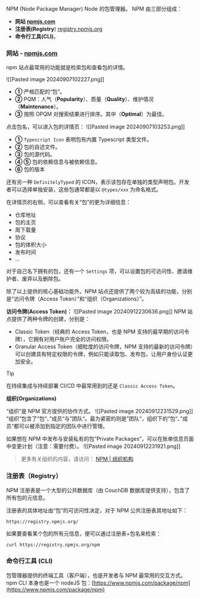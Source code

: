 NPM (Node Package Manager) Node 的包管理器。
NPM 由三部分组成：

- **网站 [npmjs.com](http://npmjs.com)**
- **注册表(Registry**) [registry.npmjs.org](https://www.registry.npmjs.org/)
- **命令行工具(CLI)**。

### 网站 - [npmjs.com](http://npmjs.com)

npm 站点最常用的功能就是检索包和查看包的详情。

![[Pasted image 20240907102227.png]]

- **①** 严格匹配的“包”。
- **②** PQM：人气（**Popularity**）、质量（**Quality**）、维护情况（**Maintenance**）。
- **③** 按照 OPQM 对搜索结果进行排序。其中（**Optimal**）为最佳。

点击包名，可以进入包的详情页：
![[Pasted image 20240907103253.png]]
- **①** `Typescript Icon` 表明包有内置 Typescript 类型文件。
- **②** 包的自述文件。
- **③** 包的源代码。
- **④ ⑤** 包的依赖信息与被依赖信息。
- **⑥** 包的版本

还有另一种 `DefinitelyTyped` 的 ICON，表示该包存在单独的类型声明包。开发者可以选择单独安装，这些包通常都是以 `@types/xxx` 为命名格式。

在详情页的右侧，可以查看有关“包”的更为详细信息：
- 仓库地址
- 包的主页
- 周下载量
- 协议
- 包的体积大小
- 发布时间
- ...

对于自己名下拥有的包，还有一个 `Settings` 项，可以设置包的可访问性、邀请维护者、废弃以及删除包。

除了以上提供的核心基础功能外，NPM 站点还提供了两个较为高级的功能，分别是“访问令牌（Access Token）”和“组织（Organizations）”。

**访问令牌(Access Token)：**
![[Pasted image 20240912230636.png]]
NPM 站点提供了两种令牌的创建，分别是：
- Classic Token（经典的 Access Token，也是 NPM 支持的最早期的访问令牌），它拥有对用户账户完全的访问权限。
- Granular Access Token（细粒度的访问令牌，NPM 支持的最新的访问令牌）可以创建具有特定权限的令牌，例如只能读取包、发布包，让用户身份认证更加安全。

>[!tip]
>在持续集成与持续部署 CI/CD 中最常用到的还是 `Classic Access Token`。 

**组织(Organizations)**

“组织”是 NPM 官方提供的协作方式。
![[Pasted image 20240912231529.png]]
“组织”包含了”包“、”成员“与”团队“。最为紧密的则是”团队“，组织下的”包“、”成员“都可以被添加到指定的团队中进行管理。

如果想在 NPM 中发布与安装私有的包“Private Packages”，可以在账单信息页面中变更计划（注意：需要付费）。
![[Pasted image 20240912231921.png]]
> 更多有关组织的内容，请访问：
> [NPM | 组织机构](https://www.notion.so/NPM-9b2ec2c74a2d48c49c8ee1c32de16964?pvs=21)

### 注册表（Registry）

NPM 注册表是一个大型的公共数据库（由 CouchDB 数据库提供支持），包含了所有包的元信息。

注册表的具体地址由“包”的可访问性决定，对于 NPM 公共注册表其地址如下：
```text
https://registry.npmjs.org/
```

如果要查看某个包的所有元信息，便可以通过注册表+包名来检索：
```bash
curl https://registry.npmjs.org/npm
```

### 命令行工具 (CLI)

包管理器提供的终端工具（客户端），也是开发者与 NPM 最常用的交互方式。
npm CLI 本身也是一个 nodeJS 包：[https://www.npmjs.com/package/npm](https://www.npmjs.com/package/npm)
